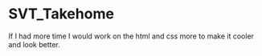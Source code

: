# SVT_Takehome

If I had more time I would work on the html and css more to make it cooler and look better.
